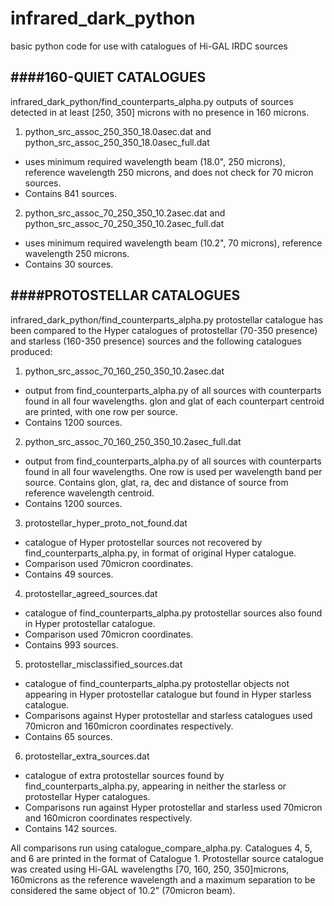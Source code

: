 # infrared_dark_python
basic python code for use with catalogues of Hi-GAL IRDC sources

####160-QUIET CATALOGUES
--------------------------------------------------------
infrared_dark_python/find_counterparts_alpha.py outputs of sources detected in at least [250, 350] microns with no presence in 160 microns.

1. python_src_assoc_250_350_18.0asec.dat and python_src_assoc_250_350_18.0asec_full.dat
  - uses minimum required wavelength beam (18.0", 250 microns), reference wavelength 250 microns, and does not check for 70 micron sources.
  - Contains 841 sources.

2. python_src_assoc_70_250_350_10.2asec.dat and python_src_assoc_70_250_350_10.2asec_full.dat
  - uses minimum required wavelength beam (10.2", 70 microns), reference wavelength 250 microns.
  - Contains 30 sources.


####PROTOSTELLAR CATALOGUES
--------------------------------------------------------
infrared_dark_python/find_counterparts_alpha.py protostellar catalogue has been compared to the Hyper catalogues of protostellar (70-350 presence) and starless (160-350 presence) sources and the following catalogues produced:

1. python_src_assoc_70_160_250_350_10.2asec.dat
  - output from find_counterparts_alpha.py of all sources with counterparts found in all four wavelengths. glon and glat of each counterpart centroid are printed, with one row per source.
  - Contains 1200 sources.
      
2. python_src_assoc_70_160_250_350_10.2asec_full.dat
  - output from find_counterparts_alpha.py of all sources with counterparts found in all four wavelengths. One row is used per wavelength band per source. Contains glon, glat, ra, dec and distance of source from reference wavelength centroid.
  - Contains 1200 sources.
      
3. protostellar_hyper_proto_not_found.dat
  - catalogue of Hyper protostellar sources not recovered by find_counterparts_alpha.py, in format of original Hyper catalogue.
  - Comparison used 70micron coordinates.
  - Contains 49 sources.

4. protostellar_agreed_sources.dat
  - catalogue of find_counterparts_alpha.py protostellar sources also found in Hyper protostellar catalogue.
  - Comparison used 70micron coordinates.
  - Contains 993 sources. 

5. protostellar_misclassified_sources.dat
 - catalogue of find_counterparts_alpha.py protostellar objects not appearing in Hyper protostellar catalogue but found in Hyper starless catalogue.
 - Comparisons against Hyper protostellar and starless catalogues used 70micron and 160micron coordinates respectively.
 - Contains 65 sources. 

6. protostellar_extra_sources.dat
  - catalogue of extra protostellar sources found by find_counterparts_alpha.py, appearing in neither the starless or protostellar Hyper catalogues. 
  - Comparisons run against Hyper protostellar and starless used 70micron and 160micron coordinates respectively.
  - Contains 142 sources.
      

All comparisons run using catalogue_compare_alpha.py. Catalogues 4, 5, and 6 are printed in the format of Catalogue 1.
Protostellar source catalogue was created using Hi-GAL wavelengths [70, 160, 250, 350]microns, 160microns as the reference wavelength and a maximum separation to be considered the same object of 10.2" (70micron beam).
